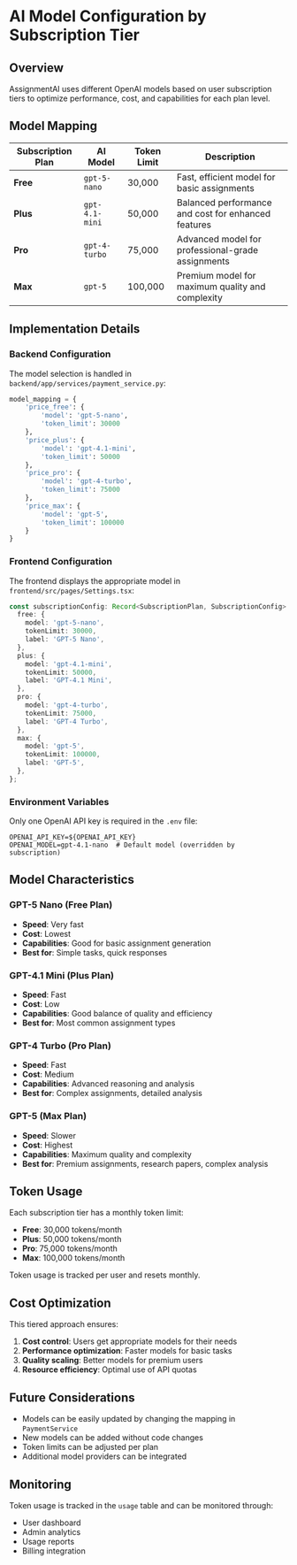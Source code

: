 # AI Model Configuration by Subscription Tier

## Overview

AssignmentAI uses different OpenAI models based on user subscription tiers to optimize performance, cost, and capabilities for each plan level.

## Model Mapping

| Subscription Plan | AI Model        | Token Limit | Description                                         |
| ----------------- | --------------- | ----------- | --------------------------------------------------- |
| **Free**          | `gpt-5-nano`    | 30,000      | Fast, efficient model for basic assignments         |
| **Plus**          | `gpt-4.1-mini`  | 50,000      | Balanced performance and cost for enhanced features |
| **Pro**           | `gpt-4-turbo`   | 75,000      | Advanced model for professional-grade assignments   |
| **Max**           | `gpt-5`         | 100,000     | Premium model for maximum quality and complexity    |

## Implementation Details

### Backend Configuration

The model selection is handled in `backend/app/services/payment_service.py`:

```python
model_mapping = {
    'price_free': {
        'model': 'gpt-5-nano',
        'token_limit': 30000
    },
    'price_plus': {
        'model': 'gpt-4.1-mini',
        'token_limit': 50000
    },
    'price_pro': {
        'model': 'gpt-4-turbo',
        'token_limit': 75000
    },
    'price_max': {
        'model': 'gpt-5',
        'token_limit': 100000
    }
}
```

### Frontend Configuration

The frontend displays the appropriate model in `frontend/src/pages/Settings.tsx`:

```typescript
const subscriptionConfig: Record<SubscriptionPlan, SubscriptionConfig> = {
  free: {
    model: 'gpt-5-nano',
    tokenLimit: 30000,
    label: 'GPT-5 Nano',
  },
  plus: {
    model: 'gpt-4.1-mini',
    tokenLimit: 50000,
    label: 'GPT-4.1 Mini',
  },
  pro: {
    model: 'gpt-4-turbo',
    tokenLimit: 75000,
    label: 'GPT-4 Turbo',
  },
  max: {
    model: 'gpt-5',
    tokenLimit: 100000,
    label: 'GPT-5',
  },
};
```

### Environment Variables

Only one OpenAI API key is required in the `.env` file:

```env
OPENAI_API_KEY=${OPENAI_API_KEY}
OPENAI_MODEL=gpt-4.1-nano  # Default model (overridden by subscription)
```

## Model Characteristics

### GPT-5 Nano (Free Plan)

- **Speed**: Very fast
- **Cost**: Lowest
- **Capabilities**: Good for basic assignment generation
- **Best for**: Simple tasks, quick responses

### GPT-4.1 Mini (Plus Plan)

- **Speed**: Fast
- **Cost**: Low
- **Capabilities**: Good balance of quality and efficiency
- **Best for**: Most common assignment types

### GPT-4 Turbo (Pro Plan)

- **Speed**: Fast
- **Cost**: Medium
- **Capabilities**: Advanced reasoning and analysis
- **Best for**: Complex assignments, detailed analysis

### GPT-5 (Max Plan)

- **Speed**: Slower
- **Cost**: Highest
- **Capabilities**: Maximum quality and complexity
- **Best for**: Premium assignments, research papers, complex analysis

## Token Usage

Each subscription tier has a monthly token limit:

- **Free**: 30,000 tokens/month
- **Plus**: 50,000 tokens/month
- **Pro**: 75,000 tokens/month
- **Max**: 100,000 tokens/month

Token usage is tracked per user and resets monthly.

## Cost Optimization

This tiered approach ensures:

1. **Cost control**: Users get appropriate models for their needs
2. **Performance optimization**: Faster models for basic tasks
3. **Quality scaling**: Better models for premium users
4. **Resource efficiency**: Optimal use of API quotas

## Future Considerations

- Models can be easily updated by changing the mapping in `PaymentService`
- New models can be added without code changes
- Token limits can be adjusted per plan
- Additional model providers can be integrated

## Monitoring

Token usage is tracked in the `usage` table and can be monitored through:

- User dashboard
- Admin analytics
- Usage reports
- Billing integration

